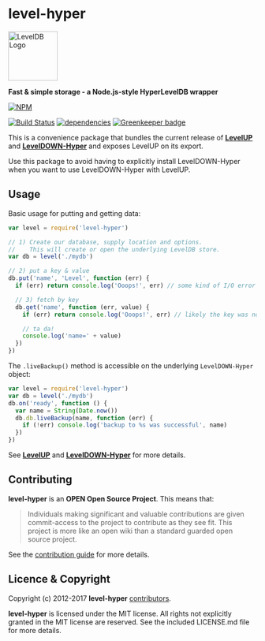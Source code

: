 level-hyper
===========

<img alt="LevelDB Logo" height="100" src="http://leveldb.org/img/logo.svg">

**Fast & simple storage - a Node.js-style HyperLevelDB wrapper**

[![NPM](https://nodei.co/npm/level-hyper.png)](https://nodei.co/npm/level-hyper/)

[![Build Status](https://secure.travis-ci.org/Level/level-hyper.png)](http://travis-ci.org/Level/level-hyper) [![dependencies](https://david-dm.org/Level/level-hyper.svg)](https://david-dm.org/level/level-hyper) [![Greenkeeper badge](https://badges.greenkeeper.io/Level/level-hyper.svg)](https://greenkeeper.io/)

This is a convenience package that bundles the current release of **[LevelUP](https://github.com/level/levelup)** and **[LevelDOWN-Hyper](https://github.com/level/leveldown-hyper)** and exposes LevelUP on its export.

Use this package to avoid having to explicitly install LevelDOWN-Hyper when you want to use LevelDOWN-Hyper with LevelUP.

<a name="usage"></a>
Usage
-----

Basic usage for putting and getting data:

```js
var level = require('level-hyper')

// 1) Create our database, supply location and options.
//    This will create or open the underlying LevelDB store.
var db = level('./mydb')

// 2) put a key & value
db.put('name', 'Level', function (err) {
  if (err) return console.log('Ooops!', err) // some kind of I/O error

  // 3) fetch by key
  db.get('name', function (err, value) {
    if (err) return console.log('Ooops!', err) // likely the key was not found

    // ta da!
    console.log('name=' + value)
  })
})
```

The `.liveBackup()` method is accessible on the underlying `LevelDOWN-Hyper` object:

```js
var level = require('level-hyper')
var db = level('./mydb')
db.on('ready', function () {
  var name = String(Date.now())
  db.db.liveBackup(name, function (err) {
    if (!err) console.log('backup to %s was successful', name)
  })
})
```

See **[LevelUP](https://github.com/level/levelup)** and **[LevelDOWN-Hyper](https://github.com/level/leveldown-hyper)** for more details.

<a name="contributing"></a>
Contributing
------------

**level-hyper** is an **OPEN Open Source Project**. This means that:

> Individuals making significant and valuable contributions are given commit-access to the project to contribute as they see fit. This project is more like an open wiki than a standard guarded open source project.

See the [contribution guide](https://github.com/Level/community/blob/master/CONTRIBUTING.md) for more details.

<a name="licence"></a>
Licence &amp; Copyright
-------------------

Copyright (c) 2012-2017 **level-hyper** [contributors](https://github.com/level/community#contributors).

**level-hyper** is licensed under the MIT license. All rights not explicitly granted in the MIT license are reserved. See the included LICENSE.md file for more details.
